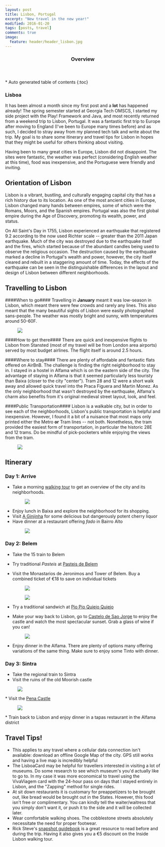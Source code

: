 ```yaml
---
layout: post
title: Lisbon, Portugal
excerpt: "New travel in the new year!"
modified: 2016-01-20
tags: [posts, travel]
comments: true
image:
  feature: header/header_lisbon.jpg
---
```

<section id="table-of-contents" class="toc">
  <header>
    <h3>Overview</h3>
  </header>
<div id="drawer" markdown="1">
*  Auto generated table of contents
{:toc}
</div>
</section><!-- /#table-of-contents -->

### Lisboa
It has been almost a month since my first post and a **lot** has happened already! The spring semester started at Georgia Tech OMSCS, I started my side project with the Play! Framework and Java,
and most recently returned from a weekend trip to Lisbon, Portugal. It was a fantastic first trip to Europe after moving to England (I've been to Europe many times before) and as such, I decided
to stray away from my planned tech talk and write about the trip. My goal is to share some itinerary and travel tips for Lisbon in hopes that they might be useful for others thinking about visiting.

Having been to many great cities in Europe, Lisbon did not disappoint. The sites were fantastic, the weather was perfect (considering English weather at this time), food was inexpensive, and the
Portuguese were friendly and inviting.

## Orientation of Lisbon ##
Lisbon is a vibrant, bustling, and culturally engaging capital city that has a rich history due to its location. As one of the most ancient cities in Europe,
Lisbon changed many hands between empires, some of which were the Romans, Moors, and the Spanish empires. Portugal was also the first global empire during the Age of Discovery, promoting its wealth, power, and status.

On All Saint's Day in 1755, Lisbon experienced an earthquake that registered 9.2 according to the now used Richter scale -- greater than the 2011 Japan earthquake. Much of the city was destroyed due to the
 earthquake itself and the fires, which started because of the abundant candles being used to observe the religious occasion. The destruction caused by the earthquake marked a decline in Portugal's wealth and power, however,
 the city itself cleared and rebuilt in a staggering amount of time. Today, the effects of the earthquake can be seen in the distinguishable differences in the layout and design of Lisbon between different neighborhoods.

## Travelling to Lisbon ##

####When to go####
Travelling in **January** meant it was low-season in Lisbon, which meant there were few crowds and rarely any lines. This also meant that the many beautiful sights of Lisbon were easily photographed sans-people.
The weather was mostly bright and sunny, with temperatures around 50-60F.
 <figure class="half">
     <a href="/images/thumb_lisbon1.jpg"><img src="/images/thumb_lisbon1.jpg"></a>
 </figure>

####How to get there####
There are quick and inexpensive flights to Lisbon from Stansted (most of my travel will be from London area airports) served by most budget airlines. The flight itself is around 2.5 hours.

####Where to stay####
There are plenty of affordable and fantastic flats offered on AirBnB. The challenge is finding the right neighborhood to stay in. I stayed in a hostel in Alfama which is on the eastern side of the city.
The advantage of staying in Alfama is that it seemed particularly less touristy than Baixa (closer to the city "center"). Tram 28 and 12 were a short walk away and allowed quick travel into the Praca Figuera
and Martin Monez. As the only neighborhood that wasn't destroyed by the earthquake, Alfama's charm also benefits from it's original medieval street layout, look, and feel.

####Public Transportation####
Lisbon is a walkable city, but in order to see each of the neighborhoods, Lisbon's public transportation is helpful and inexpensive. However, I found it a bit of a nuisance that most maps only printed either the
Metro **or** Tram lines -- not both. Nonetheless, the tram provided the easiest form of transportation, in particular the historic 28E and 12 trams. Do be mindful of pick-pocketers while enjoying the views from the tram.
<figure class="half">
     <a href="/images/thumb_tram28.jpg"><img src="/images/thumb_tram28.jpg"></a>
 </figure>

## Itinerary ##

### Day 1: Arrive ###

* Take a morning <a href="http://www.insidelisbon.com/package/best-of-lisbon-walk/">walking tour</a> to get an overview of the city and its neighborhoods.
    <figure class="half">
         <a href="/images/thumb_lisbon2.jpg"><img src="/images/thumb_lisbon2.jpg"></a>
     </figure>
* Enjoy lunch in Baixa and explore the neighborhood for its shopping.
* Visit <a href="http://www.tripadvisor.co.uk/Attraction_Review-g189158-d2320746-Reviews-A_Ginjinha-Lisbon_Lisbon_District_Central_Portugal.html">A Ginjinha</a> for some delicious but dangerously potent cherry liquor
* Have dinner at a restaurant offering *fado* in Bairro Alto
    <figure class="half">
             <a href="/images/thumb_fado.jpg"><img src="/images/thumb_fado.jpg"></a>
    </figure>

### Day 2: Belem ###
* Take the 15 train to Belem
* Try traditional *Pasteis* at <a href="http://pasteisdebelem.pt/">Pasteis de Belem</a>
* Visit the Monastarios de Jeronimos and Tower of Belem. Buy a combined ticket of €18 to save on individual tickets
   <figure class="half">
        <a href="/images/thumb_monastarios.jpg"><img src="/images/thumb_monastarios.jpg"></a>
    </figure>

    <figure class="half">
             <a href="/images/thumb_tower.jpg"><img src="/images/thumb_tower.jpg"></a>
    </figure>
* Try a traditional sandwich at <a href="http://www.tripadvisor.co.uk/Restaurant_Review-g189158-d2324445-Reviews-Pao_Pao_Queijo_Queijo-Lisbon_Lisbon_District_Central_Portugal.html">Pio Pio Quiejo Quiejo</a>
* Make your way back to Lisbon, go to <a href="http://castelodesaojorge.pt/">Castelo de Sao Jorge</a> to enjoy the castle and watch the most spectacular sunset. Grab a glass of wine if you can!
    <figure class="half">
         <a href="/images/thumb_lisbon3.jpg"><img src="/images/thumb_lisbon3.jpg"></a>
     </figure>
* Enjoy dinner in the Alfama. There are plenty of options many offering variations of the same thing. Make sure to enjoy some Tinto with dinner.

### Day 3: Sintra ###
* Take the regional train to Sintra
* Visit the ruins of the old Moorish castle
 <figure class="half">
         <a href="/images/thumb_moorish_castle.jpg"><img src="/images/thumb_moorish_castle.jpg"></a>
 </figure>
* Visit the <a href="http://www.parquesdesintra.pt/en/parks-and-monuments/park-and-national-palace-of-pena/">Pena Castle</a>
 <figure class="half">
         <a href="/images/thumb_pena_palace.jpg"><img src="/images/thumb_pena_palace.jpg"></a>
 </figure>
* Train back to Lisbon and enjoy dinner in a tapas restaurant in the Alfama district

## Travel Tips! ##
* This applies to any travel where a cellular data connection isn't available: download an offline Google Map of the city. GPS still works and having a live map is incredibly helpful
* The LisboaCard may be helpful for travellers interested in visiting a lot of museums. Do some research to see which museum's you'd actually like to go to. In my case it was more economical
to travel using the VivaViagem card with the 24-hour pass on days that I stayed entirely in Lisbon, and the "Zapping" method for single rides.
* At sit down restaurants it is customary for preappetizers to be brought out, like bread would be brought out in the States. However, this food isn't free or complimentary. You can kindly
tell the waiter/waitress that you simply don't want it, or push it to the side and it will be collected later.
* Wear comfortable walking shoes. The cobblestone streets absolutely necessitate the need for proper footwear.
* Rick Steve's <a href="http://www.amazon.com/Rick-Steves-Snapshot-Lisbon/dp/1598805886">snapshot guidebook</a> is a great resource to read before and during the trip. Having it also gives you a €5 discount on the Inside Lisbon walking tour.
